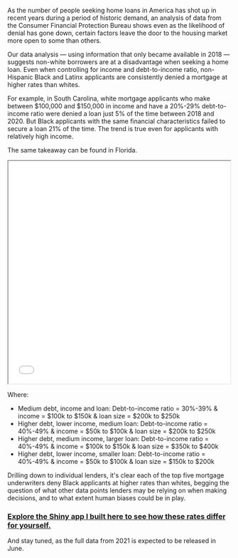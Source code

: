 As the number of people seeking home loans in America has shot up in recent years during a period of historic demand, an analysis of data from the Consumer Financial Protection Bureau shows even as the likelihood of denial has gone down, certain factors leave the door to the housing market more open to some than others.

Our data analysis — using information that only became available in 2018 — suggests non-white borrowers are at a disadvantage when seeking a home loan. Even when controlling for income and debt-to-income ratio, non-Hispanic Black and Latinx applicants are consistently denied a mortgage at higher rates than whites. 

For example, in South Carolina, white mortgage applicants who make between $100,000 and $150,000 in income and have a 20%-29% debt-to-income ratio were denied a loan just 5% of the time between 2018 and 2020. But Black applicants with the same financial characteristics failed to secure a loan 21% of the time.
The trend is true even for applicants with relatively high income.

The same takeaway can be found in Florida.

<iframe src="graphics/p1.html" height="500" width="500"></iframe>

Where:
- Medium debt, income and loan: Debt-to-income ratio = 30%-39% & income = $100k to $150k & loan size = $200k to $250k
- Higher debt, lower income, medium loan: Debt-to-income ratio = 40%-49% & income = $50k to $100k & loan size = $200k to $250k
- Higher debt, medium income, larger loan: Debt-to-income ratio = 40%-49% & income = $100k to $150k & loan size = $350k to $400k
- Higher debt, lower income, smaller loan: Debt-to-income ratio = 40%-49% & income = $50k to $100k & loan size = $150k to $200k

Drilling down to individual lenders, it's clear each of the top five mortgage underwriters deny Black applicants at higher rates than whites, begging the question of what other data points lenders may be relying on when making decisions, and to what extent human biases could be in play.

<h3><a href="https://mkwildeman.shinyapps.io/mortgagebias/">Explore the Shiny app I built here to see how these rates differ for yourself.</a></h3>

And stay tuned, as the full data from 2021 is expected to be released in June.
